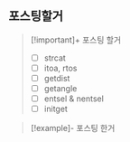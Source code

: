 ## 포스팅할거

> [!important]+ 포스팅 할거
> - [ ] strcat
> - [ ] itoa, rtos
> - [ ] getdist
> - [ ] getangle
> - [ ] entsel & nentsel
> - [ ] initget


> [!example]- 포스팅 한거
> 

